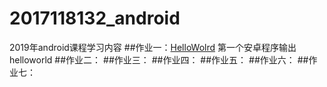 # 2017118132_android
2019年android课程学习内容
##作业一：[HelloWolrd](https://github.com/zoulam/2017118132_android/tree/master/HelloWolrd) 第一个安卓程序输出helloworld
##作业二：
##作业三：
##作业四：
##作业五：
##作业六：
##作业七：

